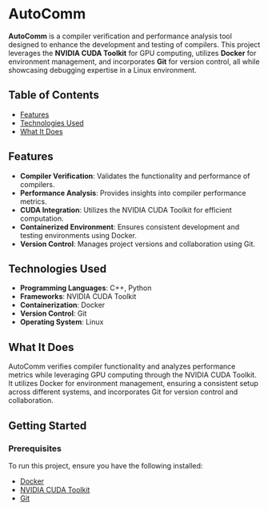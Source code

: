 # AutoComm

**AutoComm** is a compiler verification and performance analysis tool designed to enhance the development and testing of compilers. This project leverages the **NVIDIA CUDA Toolkit** for GPU computing, utilizes **Docker** for environment management, and incorporates **Git** for version control, all while showcasing debugging expertise in a Linux environment.

## Table of Contents

- [Features](#features)
- [Technologies Used](#technologies-used)
- [What It Does](#what-it-does)

## Features

- **Compiler Verification**: Validates the functionality and performance of compilers.
- **Performance Analysis**: Provides insights into compiler performance metrics.
- **CUDA Integration**: Utilizes the NVIDIA CUDA Toolkit for efficient computation.
- **Containerized Environment**: Ensures consistent development and testing environments using Docker.
- **Version Control**: Manages project versions and collaboration using Git.

## Technologies Used

- **Programming Languages**: C++, Python
- **Frameworks**: NVIDIA CUDA Toolkit
- **Containerization**: Docker
- **Version Control**: Git
- **Operating System**: Linux

## What It Does

AutoComm verifies compiler functionality and analyzes performance metrics while leveraging GPU computing through the NVIDIA CUDA Toolkit. It utilizes Docker for environment management, ensuring a consistent setup across different systems, and incorporates Git for version control and collaboration.

## Getting Started

### Prerequisites

To run this project, ensure you have the following installed:

- [Docker](https://www.docker.com/get-started)
- [NVIDIA CUDA Toolkit](https://developer.nvidia.com/cuda-downloads)
- [Git](https://git-scm.com/downloads)
